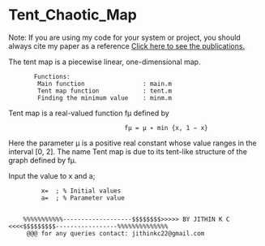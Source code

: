 # Tent_Chaotic_Map

Note: If you are using my code for your system or project, you should always cite my paper as a reference
 <a href ="https://docs.google.com/document/d/1AbCxFoUhdOCppM8novgCdOv0F9mqYe7HlBU7yX7Svx0/edit?usp=sharing">Click here to see the publications.</a>


The tent map is a piecewise linear, one-dimensional map.
            
           Functions:
            Main function                : main.m
            Tent map function            : tent.m
            Finding the minimum value    : minm.m
            

Tent map is a real-valued function fμ defined by

                                    fμ = μ ∗ min {x, 1 − x} 
Here the parameter μ is a positive real constant whose value ranges in the interval [0, 2]. The name Tent map is due to its tent-like structure of the graph defined by fμ.

Input the value to x and a;

             x=  ; % Initial values
             a=  ; % Parameter value
             
      
        %%%%%%%%%%%-------------------$$$$$$$$>>>>> BY JITHIN K C <<<<$$$$$$$$$-----------------%%%%%%%%%%%%%% 
         @@@ for any queries contact: jithinkc22@gmail.com
         
